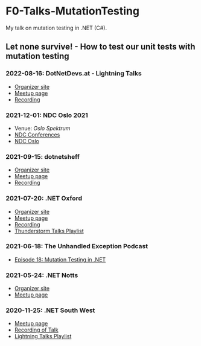 # F0-Talks-MutationTesting
My talk on mutation testing in .NET (C#).

## Let none survive! - How to test our unit tests with mutation testing

### 2022-08-16: DotNetDevs.at - Lightning Talks
- [Organizer site](https://dotnetdevs.at/)
- [Meetup page](https://www.meetup.com/dotnet-austria/events/287587456/)
- [Recording](https://www.youtube.com/watch?v=upw9AOrKZH8&t=1956s)

### 2021-12-01: NDC Oslo 2021
- Venue: _Oslo Spektrum_
- [NDC Conferences](https://ndcconferences.com)
- [NDC Oslo](https://ndcoslo.com)

### 2021-09-15: dotnetsheff
- [Organizer site](https://dotnetsheff.co.uk/)
- [Meetup page](https://www.meetup.com/dotnetsheff/events/279824630/)
- [Recording](https://www.youtube.com/watch?v=ZdZJKp12hPI)

### 2021-07-20: .NET Oxford
- [Organizer site](https://www.dotnetoxford.com/)
- [Meetup page](https://www.meetup.com/dotnetoxford/events/278687647/)
- [Recording](https://www.youtube.com/watch?v=bQ6ThS_uglY&list=PL4qgjzgv2UYQAnlfqtLJIZqR4zLTAMvuY&index=3)
- [Thunderstorm Talks Playlist](https://www.youtube.com/playlist?list=PL4qgjzgv2UYQAnlfqtLJIZqR4zLTAMvuY)

### 2021-06-18: The Unhandled Exception Podcast
- [Episode 18: Mutation Testing in .NET](https://unhandledexceptionpodcast.com/posts/0018-mutationtesting/)

### 2021-05-24: .NET Notts
- [Organizer site](https://dotnetnotts.co.uk/)
- [Meetup page](https://www.meetup.com/dotnetnotts/events/277818668/)

### 2020-11-25: .NET South West
- [Meetup page](https://www.meetup.com/dotnetsouthwest/events/273278637/)
- [Recording of Talk](https://www.youtube.com/watch?v=zbOnygEeFLU)
- [Lightning Talks Playlist](https://www.youtube.com/playlist?list=PL-qmyXuxfTUFpWZdna_0_2ItFfGtlSAQ_)
